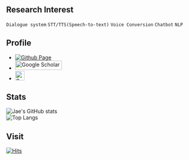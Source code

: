 <div align="left">  
  
## Research Interest  
`Dialogue system` `STT/TTS(Speech-to-text)` `Voice Conversion` `Chatbot` `NLP`  
  
## Profile    
- <a href="https://tjwodud04.github.io/blog/" target="_blank"><img alt="Github Page" src="https://github.com/tjwodud04/tjwodud04/assets/34568203/19b7036a-8f23-4d22-88d6-063b43415916" /></a>  
- <a href="https://scholar.google.com/citations?user=QpEwMCwAAAAJ&hl=ko" target="_blank"><img alt="Google Scholar" src="https://img.shields.io/static/v1?style=for-the-badge&message=Google+Scholar&color=4285F4&logo=Google+Scholar&logoColor=FFFFFF&label=" style="width:125px; height:25px;" /></a>  
- <a href="https://www.notion.so/information/592dccee2f9a4b229537497b87975c4a" target="_blank"><img alt="Google Scholar" 
src="https://upload.wikimedia.org/wikipedia/commons/e/e9/Notion-logo.svg" style="width:25px; height:25px;" /></a>  
  
## Stats  
![Jae's GitHub stats](https://github-readme-stats.vercel.app/api?username=tjwodud04&show_icons=true&theme=shadow_green&hide=issues,contribs&count_private=true)  
![Top Langs](https://github-readme-stats.vercel.app/api/top-langs/?username=tjwodud04&layout=compact&theme=shadow_green)  
  
## Visit  
[![Hits](https://hits.seeyoufarm.com/api/count/incr/badge.svg?url=https%3A%2F%2Fgithub.com%2Ftjwodud04%2Fhit-counter&count_bg=%233DC879&title_bg=%23555555&icon=&icon_color=%23E7E7E7&title=hits&edge_flat=false)](https://hits.seeyoufarm.com)  
  
</div>
